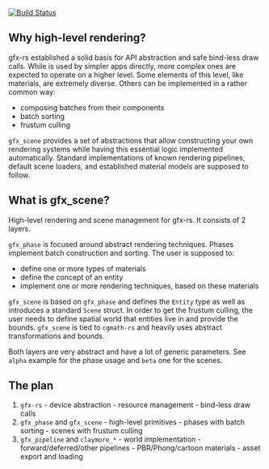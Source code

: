 [![Build Status](https://travis-ci.org/gfx-rs/gfx_scene.png?branch=master)](https://travis-ci.org/gfx-rs/gfx_scene)

## Why high-level rendering?

gfx-rs established a solid basis for API abstraction and safe bind-less draw calls. While is used by simpler apps directly, more complex ones are expected to operate on a higher level. Some elements of this level, like materials, are extremely diverse. Others can be implemented in a rather common way:
  - composing batches from their components
  - batch sorting
  - frustum culling

`gfx_scene` provides a set of abstractions that allow constructing your own rendering systems while having this essential logic implemented automatically. Standard implementations of known rendering pipelines, default scene loaders, and established material models are supposed to follow.

## What is gfx_scene?

High-level rendering and scene management for gfx-rs. It consists of 2 layers.

`gfx_phase` is focused around abstract rendering techniques. Phases implement batch construction and sorting. The user is supposed to:
  - define one or more types of materials
  - define the concept of an entity
  - implement one or more rendering techniques, based on these materials

`gfx_scene` is based on `gfx_phase` and defines the `Entity` type as well as introduces a standard `Scene` struct. In order to get the frustum culling, the user needs to define spatial world that entities live in and provide the bounds. `gfx_scene` is tied to `cgmath-rs` and heavily uses abstract transformations and bounds.

Both layers are very abstract and have a lot of generic parameters. See `alpha` example for the phase usage and `beta` one for the scenes.

## The plan

  1. `gfx-rs`
  	- device abstraction
  	- resource management
  	- bind-less draw calls
  2. `gfx_phase` and `gfx_scene`
    - high-level primitives
    - phases with batch sorting
    - scenes with frustum culling
  3. `gfx_pipeline` and `claymore_*`
    - world implementation
    - forward/deferred/other pipelines
    - PBR/Phong/cartoon materials
    - asset export and loading
